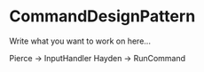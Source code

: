 # CommandDesignPattern
Write what you want to work on here...

Pierce -> InputHandler
Hayden -> RunCommand
